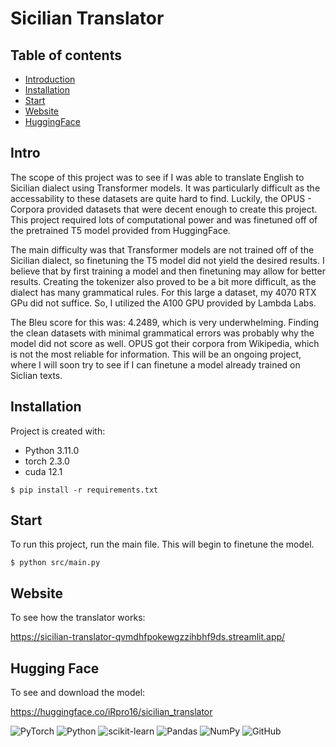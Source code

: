 # Sicilian Translator

## Table of contents
* [Introduction](#Intro)
* [Installation](#Installation)
* [Start](#Start)
* [Website](#Website)
* [HuggingFace](#HuggingFace)

## Intro
The scope of this project was to see if I was able to translate English to Sicilian dialect using Transformer models. It was particularly difficult as the accessability to these datasets are quite hard to find. Luckily, the OPUS - Corpora provided datasets that were decent enough to create this project. This project required lots of computational power and was finetuned off of the pretrained T5 model provided from HuggingFace. 

The main difficulty was that Transformer models are not trained off of the Sicilian dialect, so finetuning the T5 model did not yield the desired results. I believe that by first training a model and then finetuning may allow for better results. Creating the tokenizer also proved to be a bit more difficult, as the dialect has many grammatical rules. For this large a dataset, my 4070 RTX GPu did not suffice. So, I utilized the A100 GPU provided by Lambda Labs. 

The Bleu score for this was: 4.2489, which is very underwhelming. Finding the clean datasets with minimal grammatical errors was probably why the model did not score as well. OPUS got their corpora from Wikipedia, which is not the most reliable for information. This will be an ongoing project, where I will soon try to see if I can finetune a model already trained on Siclian texts. 

## Installation
Project is created with:
* Python 3.11.0
* torch 2.3.0
* cuda 12.1

```
$ pip install -r requirements.txt
```

## Start
To run this project, run the main file. This will begin to finetune the model.

```
$ python src/main.py

```

## Website
To see how the translator works:

https://sicilian-translator-qvmdhfpokewgzzihbhf9ds.streamlit.app/

## Hugging Face
To see and download the model:

https://huggingface.co/iRpro16/sicilian_translator

![PyTorch](https://img.shields.io/badge/PyTorch-%23EE4C2C.svg?style=for-the-badge&logo=PyTorch&logoColor=white) ![Python](https://img.shields.io/badge/python-3670A0?style=for-the-badge&logo=python&logoColor=ffdd54) ![scikit-learn](https://img.shields.io/badge/scikit--learn-%23F7931E.svg?style=for-the-badge&logo=scikit-learn&logoColor=white) ![Pandas](https://img.shields.io/badge/pandas-%23150458.svg?style=for-the-badge&logo=pandas&logoColor=white) ![NumPy](https://img.shields.io/badge/numpy-%23013243.svg?style=for-the-badge&logo=numpy&logoColor=white) ![GitHub](https://img.shields.io/badge/github-%23121011.svg?style=for-the-badge&logo=github&logoColor=white)

